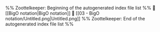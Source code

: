 %% Zoottelkeeper: Beginning of the autogenerated index file list  %%
📄 [[BigO notation|BigO notation]]
📄 [[03 - BigO notation/Untitled.png|Untitled.png]]
%% Zoottelkeeper: End of the autogenerated index file list  %%
